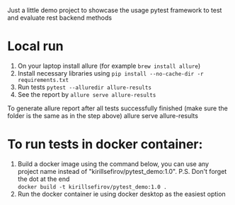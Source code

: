 Just a little demo project to showcase the usage pytest framework to test and evaluate rest backend methods

# Local run
1) On your laptop install allure (for example `brew install allure`)
2) Install necessary libraries using `pip install --no-cache-dir -r requirements.txt`
3) Run tests `pytest --alluredir allure-results`
4) See the report by `allure serve allure-results`

To generate allure report after all tests successfully finished (make sure the folder is the same as in the step above)
allure serve allure-results

# To run tests in docker container:
1) Build a docker image using the command below, you can use any project name instead of "kirillsefirov/pytest_demo:1.0". P.S. Don't forget the dot at the end <br>
`docker build -t kirillsefirov/pytest_demo:1.0 .`
3) Run the docker container ie using docker desktop as the easiest option
